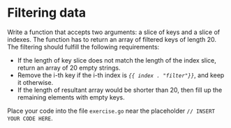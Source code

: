 # Filtering data

Write a function that accepts two arguments: a slice of keys and a slice of indexes. The function has to return an array of filtered keys of length 20. The filtering should fulfill the following requirements:

- If the length of key slice does not match the length of the index slice, return an array of 20 empty strings.
- Remove the i-th key if the i-th index is *`{{ index . "filter"}}`*, and keep it otherwise.
- If the length of resultant array would be shorter than 20, then fill up the remaining elements with empty keys.

Place your code into the file `exercise.go` near the placeholder `// INSERT YOUR CODE HERE`.
